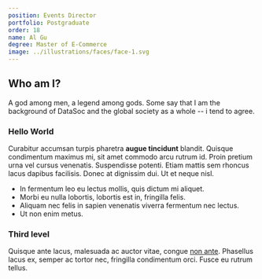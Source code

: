 ```yaml
---
position: Events Director
portfolio: Postgraduate
order: 18
name: Al Gu
degree: Master of E-Commerce
image: ../illustrations/faces/face-1.svg
---
```

    
## Who am I?

A god among men, a legend among gods. Some say that I am the background of DataSoc and the global society as a whole -- i tend to agree.

### Hello World
<p>Curabitur accumsan turpis pharetra <strong>augue tincidunt</strong> blandit. Quisque condimentum maximus mi, sit amet commodo arcu rutrum id. Proin pretium urna vel cursus venenatis. Suspendisse potenti. Etiam mattis sem rhoncus lacus dapibus facilisis. Donec at dignissim dui. Ut et neque nisl.</p>
<ul>
<li>In fermentum leo eu lectus mollis, quis dictum mi aliquet.</li>
<li>Morbi eu nulla lobortis, lobortis est in, fringilla felis.</li>
<li>Aliquam nec felis in sapien venenatis viverra fermentum nec lectus.</li>
<li>Ut non enim metus.</li>
</ul>
<h3>Third level</h3>
<p>Quisque ante lacus, malesuada ac auctor vitae, congue <a href="#">non ante</a>. Phasellus lacus ex, semper ac tortor nec, fringilla condimentum orci. Fusce eu rutrum tellus.</p>